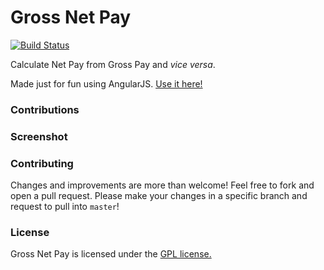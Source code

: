 # Gross Net Pay

[![Build Status](https://travis-ci.org/mycaule/gross-net-pay.svg?branch=master)](https://travis-ci.org/mycaule/gross-net-pay)

Calculate Net Pay from Gross Pay and *vice versa*.

Made just for fun using AngularJS. [Use it here!](http://mycaule.github.io/gross-net-pay/)

### Contributions

### Screenshot

### Contributing
Changes and improvements are more than welcome! Feel free to fork and open a pull request. Please make your changes in a specific branch and request to pull into `master`!

### License
Gross Net Pay is licensed under the [GPL license.](https://github.com/mycaule/gross-net-pay/blob/master/LICENSE)
